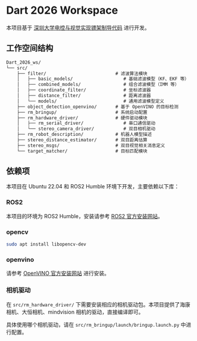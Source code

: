 # Dart 2026 Workspace

本项目基于 [深圳大学电控与视觉实现镖架制导代码](https://github.com/Elucidater01/2024_Dart_Algorithm.git) 进行开发。

## 工作空间结构

``` markdown
Dart_2026_ws/
└── src/
    ├── filter/                          # 滤波算法模块
    │   ├── basic_models/                   # 基础滤波模型（KF、EKF 等）
    │   ├── combined_models/                # 组合滤波模型（IMM 等）
    │   ├── coordinate_filter/              # 坐标滤波器
    │   ├── distance_filter/                # 距离滤波器
    │   └── models/                         # 通用滤波模型定义
    ├── object_detection_openvino/       # 基于 OpenVINO 的目标检测
    ├── rm_bringup/                      # 系统启动配置
    ├── rm_hardware_driver/              # 硬件驱动模块
    │   ├── rm_serial_driver/               # 串口通信驱动
    │   └── stereo_camera_driver/           # 双目相机驱动
    ├── rm_robot_description/            # 机器人模型描述
    ├── stereo_distance_estimator/       # 双目距离估算
    ├── stereo_msgs/                     # 双目视觉相关消息定义
    └── target_matcher/                  # 目标匹配模块
```

## 依赖项

本项目在 Ubuntu 22.04 和 ROS2 Humble 环境下开发，主要依赖以下库：

### ROS2

本项目的环境为 ROS2 Humble，安装请参考 [ROS2 官方安装网站](https://docs.ros.org/en/humble/Installation.html)。

### opencv

```bash
sudo apt install libopencv-dev
```

### openvino

请参考 [OpenVINO 官方安装网站](https://www.intel.com/content/www/us/en/developer/tools/openvino-toolkit/download.html) 进行安装。

### 相机驱动

在 ``src/rm_hardware_driver/`` 下需要安装相应的相机驱动包。本项目提供了海康相机、大恒相机、mindvision 相机的驱动，直接编译即可。

具体使用哪个相机驱动，请在 ``src/rm_bringup/launch/bringup.launch.py`` 中进行配置。
